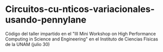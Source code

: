 # Circuitos-cu-nticos-variacionales-usando-pennylane
Código del taller impartido en el "III Mini Workshop on High Performance Computing in Science and Engineering" en  el Instituto de Ciencias Físicas de la UNAM (julio 30)
